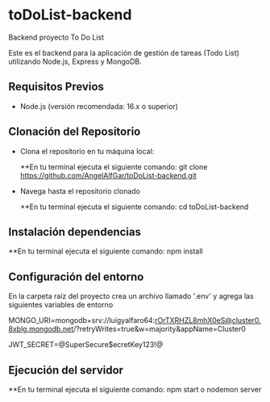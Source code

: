 # toDoList-backend
Backend proyecto To Do List

Este es el backend para la aplicación de gestión de tareas (Todo List) utilizando Node.js, Express y MongoDB.

## Requisitos Previos

- Node.js (versión recomendada: 16.x o superior)

## Clonación del Repositorio

- Clona el repositorio en tu máquina local:

   **En tu terminal ejecuta el siguiente comando:
   git clone https://github.com/AngelAlfGar/toDoList-backend.git

- Navega hasta el repositorio clonado

  **En tu terminal ejecuta el siguiente comando:
  cd toDoList-backend

## Instalación dependencias

  **En tu terminal ejecuta el siguiente comando:
  npm install

## Configuración del entorno

  En la carpeta raíz del proyecto crea un archivo llamado '.env' y agrega las siguientes variables de entorno

  MONGO_URI=mongodb+srv://luigyalfaro64:rOrTXRHZL8mhX0eS@cluster0.8xblg.mongodb.net/?retryWrites=true&w=majority&appName=Cluster0
  
  JWT_SECRET=@SuperSecure$ecretKey123!@

## Ejecución del servidor

  **En tu terminal ejecuta el siguiente comando:
  npm start 
  o 
  nodemon server
